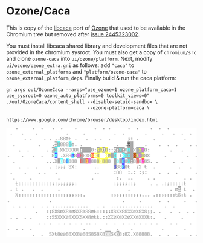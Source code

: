 # Ozone/Caca

This is copy of the [libcaca](http://caca.zoy.org/wiki/libcaca) port of
[Ozone](https://chromium.googlesource.com/chromium/src/+/master/docs/ozone_overview.md)
that used to be available in the Chromium tree but removed after
[issue 2445323002](https://codereview.chromium.org/2445323002/).

You must install libcaca shared library and development files that are not
provided in the chromium sysroot. You must also get a copy of `chromium/src`
and clone `ozone-caca` into `ui/ozone/platform`. Next, modify
`ui/ozone/ozone_extra.gni` as follows: add `"caca"` to
`ozone_external_platforms` and `"platform/ozone-caca"` to
`ozone_external_platform_deps`. Finally build & run the caca platform:

``` shell
gn args out/OzoneCaca --args="use_ozone=1 ozone_platform_caca=1 use_sysroot=0 ozone_auto_platforms=0 toolkit_views=0"
./out/OzoneCaca/content_shell --disable-setuid-sandbox \
                              --ozone-platform=caca \
                              https://www.google.com/chrome/browser/desktop/index.html
```

![Screenshot of chrome download page with Ozone/Caca](https://github.com/fred-wang/ozone-caca/raw/master/ozone-caca.png)
